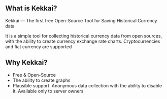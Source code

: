 ## What is Kekkai?
Kekkai — The first free Open-Source Tool for Saving Historical Currency data

It is a simple tool for collecting historical currency data from open sources, with the ability to create currency exchange rate charts. Cryptocurrencies and fiat currency are supported

## Why Kekkai?

- Free & Open-Source
- The ability to create graphs
- Plausible support. Anonymous data collection with the ability to disable it. Available only to server owners
